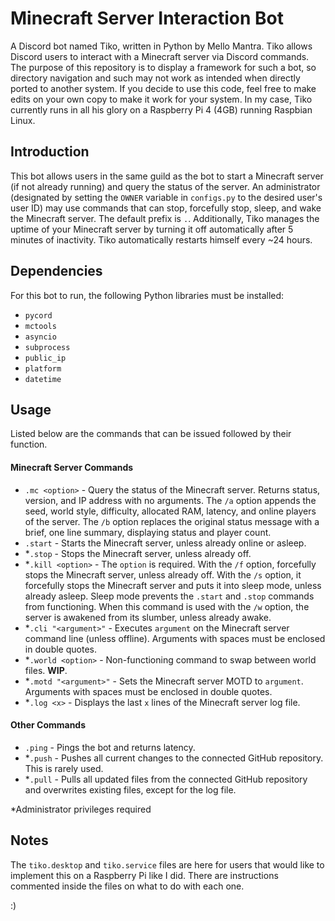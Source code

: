 # Minecraft Server Interaction Bot
A Discord bot named Tiko, written in Python by Mello Mantra. Tiko allows Discord users to interact with a Minecraft server via Discord commands. The purpose of this repository is to display a framework for such a bot, so directory navigation and such may not work as intended when directly ported to another system. If you decide to use this code, feel free to make edits on your own copy to make it work for your system. In my case, Tiko currently runs in all his glory on a Raspberry Pi 4 (4GB) running Raspbian Linux.

## Introduction
This bot allows users in the same guild as the bot to start a Minecraft server (if not already running) and query the status of the server. An administrator (designated by setting the `OWNER` variable in `configs.py` to the desired user's user ID) may use commands that can stop, forcefully stop, sleep, and wake the Minecraft server. The default prefix is `.`. Additionally, Tiko manages the uptime of your Minecraft server by turning it off automatically after 5 minutes of inactivity. Tiko automatically restarts himself every ~24 hours.

## Dependencies
For this bot to run, the following Python libraries must be installed:

- `pycord`
- `mctools`
- `asyncio`
- `subprocess`
- `public_ip`
- `platform`
- `datetime`

## Usage
Listed below are the commands that can be issued followed by their function.

#### Minecraft Server Commands
- `.mc <option>` - Query the status of the Minecraft server. Returns status, version, and IP address with no arguments. The `/a` option appends the seed, world style, difficulty, allocated RAM, latency, and online players of the server. The `/b` option replaces the original status message with a brief, one line summary, displaying status and player count.
- `.start` - Starts the Minecraft server, unless already online or asleep.
- *`.stop` - Stops the Minecraft server, unless already off.
- *`.kill <option>` - The `option` is required. With the `/f` option, forcefully stops the Minecraft server, unless already off. With the `/s` option, it forcefully stops the Minecraft server and puts it into sleep mode, unless already asleep. Sleep mode prevents the `.start` and `.stop` commands from functioning. When this command is used with the `/w` option, the server is awakened from its slumber, unless already awake.
- *`.cli "<argument>"` - Executes `argument` on the Minecraft server command line (unless offline). Arguments with spaces must be enclosed in double quotes.
- *`.world <option>` - Non-functioning command to swap between world files. **WIP**.
- *`.motd "<argument>"` - Sets the Minecraft server MOTD to `argument`. Arguments with spaces must be enclosed in double quotes.
- *`.log <x>` - Displays the last `x` lines of the Minecraft server log file.

#### Other Commands
- `.ping` - Pings the bot and returns latency.
- *`.push` - Pushes all current changes to the connected GitHub repository. This is rarely used.
- *`.pull` - Pulls all updated files from the connected GitHub repository and overwrites existing files, except for the log file.

*Administrator privileges required

## Notes
The `tiko.desktop` and `tiko.service` files are here for users that would like to implement this on a Raspberry Pi like I did. There are instructions commented inside the files on what to do with each one.

:)
